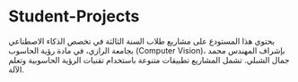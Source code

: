 # Student-Projects
يحتوي هذا المستودع على مشاريع طلاب السنة الثالثة في تخصص الذكاء الاصطناعي بجامعة الرازي، في مادة رؤية الحاسوب (Computer Vision)، بإشراف المهندس محمد جمال الشبلي. تشمل المشاريع تطبيقات متنوعة باستخدام تقنيات الرؤية الحاسوبية وتعلم الآلة.
